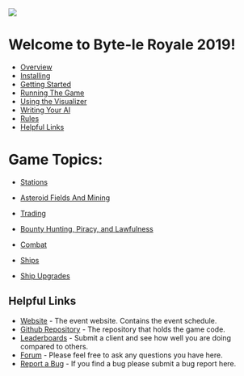 
<img src="_static/dd.png"/>

# Welcome to Byte-le Royale 2019!

* [Overview](overview.html)
* [Installing](installation.html)
* [Getting Started](getting_started.html)
* [Running The Game](running_the_game.html)
* [Using the Visualizer](using_the_visualizer.html)
* [Writing Your AI](writing_your_ai.html)
* [Rules](rules.html)
* [Helpful Links](helpful_links.html)


# Game Topics:

* [Stations](stations.html)
* [Asteroid Fields And Mining](asteroid_fields_and_mining.html)
* [Trading](trading.html)

* [Bounty Hunting, Piracy, and Lawfulness](bounty_hunting_lawfulness_and_piracy.html)
* [Combat](combat.html)

* [Ships](ships.html)
* [Ship Upgrades](ship_upgrades.html)


## Helpful Links

* [Website](https://royale.ndacm.org) - The event website. Contains the event schedule.
* [Github Repository]() - The repository that holds the game code.
* [Leaderboards]() - Submit a client and see how well you are doing compared to others.
* [Forum]() - Please feel free to ask any questions you have here.
* [Report a Bug]() - If you find a bug please submit a bug report here.

